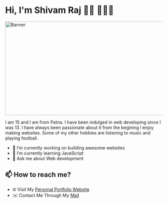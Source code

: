 <!--
**Shivam-Raj-2007/Shivam-Raj-2007** is a ✨ _special_ ✨ repository because its `README.md` (this file) appears on your GitHub profile.
-->
# Hi, I'm Shivam Raj 👋🏻 👨🏻‍💻

<img alt="Banner" src="https://github.com/Shivam-Raj-2007/Shivam-Raj-2007/assets/74006512/ce51dce1-7e4d-4e5f-b0c6-a326cc33d913e" width="6700" height="300" align="center"/><br>

I am 15 and I am from Patna. I have been indulged in web developing since I was 13. I have always been passionate about it from the begining I enjoy making websites. Some of my other hobbies are listening to music and playing football.

- 🔭 I’m currently working on building awesome websites
- 🌱 I’m currently learning JavaScript
- 💬 Ask me about Web development 

## 📫 How to reach me?
- 🌐 Visit My [Personal Portfolio Website](https://shivam-raj-2007.github.io/)
- ✉️ Contact Me Through My [Mail](mailto:shivam1207raj@gmail.com)

